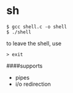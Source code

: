 # sh

```
$ gcc shell.c -o shell
$ ./shell
```

to leave the shell, use
```
> exit
```

####supports
- pipes
- i/o redirection
